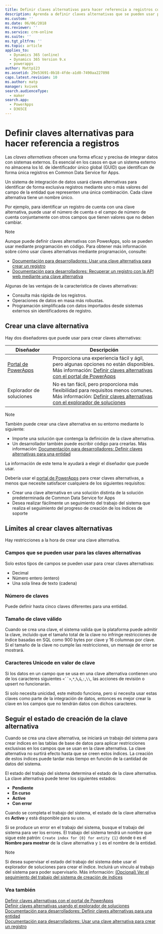 ```yaml
---
title: Definir claves alternativas para hacer referencia a registros con Common Data Service for Apps | MicrosoftDocs
description: Aprenda a definir claves alternativas que se pueden usar para hacer referencia a los registros de Common Data Service for Apps
ms.custom: ''
ms.date: 06/06/2018
ms.reviewer: ''
ms.service: crm-online
ms.suite: ''
ms.tgt_pltfrm: ''
ms.topic: article
applies_to:
  - Dynamics 365 (online)
  - Dynamics 365 Version 9.x
  - powerapps
author: Mattp123
ms.assetid: 29e53691-0b18-4fde-a1d0-7490aa227898
caps.latest.revision: 10
ms.author: matp
manager: kvivek
search.audienceType:
  - maker
search.app:
  - PowerApps
  - D365CE
---
```

# <a name="define-alternate-keys-to-reference-records"></a>Definir claves alternativas para hacer referencia a registros

Las *claves alternativas* ofrecen una forma eficaz y precisa de integrar datos con sistemas externos. Es esencial en los casos en que un sistema externo no almacena los Id. de identificador único global (GUID) que identifican de forma única registros en Common Data Service for Apps. 

Un sistema de integración de datos usará claves alternativas para identificar de forma exclusiva registros mediante uno o más valores del campo de la entidad que representen una única combinación. Cada clave alternativa tiene un nombre único. 

Por ejemplo, para identificar un registro de cuenta con una clave alternativa, puede usar el número de cuenta o el campo de número de cuenta conjuntamente con otros campos que tienen valores que no deben cambiar.

> [!NOTE]
> Aunque puede definir claves alternativas con PowerApps, solo se pueden usar mediante programación en código. Para obtener más información sobre cómo usar claves alternativas mediante programación, consulte:   
> - [Documentación para desarrolladores: Usar una clave alternativa para crear un registro](/dynamics365/customer-engagement/developer/use-alternate-key-create-record) 
> - [Documentación para desarrolladores: Recuperar un registro con la API web mediante una clave alternativa](/dynamics365/customer-engagement/developer/webapi/retrieve-entity-using-web-api#retrieve-using-an-alternate-key)

Algunas de las ventajas de la característica de claves alternativas:  
  
- Consulta más rápida de los registros.  
- Operaciones de datos en masa más robustas.  
- Programación simplificada con datos importados desde sistemas externos sin identificadores de registro.  
  

## <a name="creating-an-alternate-key"></a>Crear una clave alternativa

Hay dos diseñadores que puede usar para crear claves alternativas:

|Diseñador| Descripción|
|--|--|
|[Portal de PowerApps](https://web.powerapps.com/?utm_source=padocs&utm_medium=linkinadoc&utm_campaign=referralsfromdoc)|Proporciona una experiencia fácil y ágil, pero algunas opciones no están disponibles.<br />Más información: [Definir claves alternativas con el portal de PowerApps](define-alternate-keys-portal.md)|
|Explorador de soluciones|No es tan fácil, pero proporciona más flexibilidad para requisitos menos comunes.<br />Más información: [Definir claves alternativas con el explorador de soluciones](define-alternate-keys-solution-explorer.md) |

> [!NOTE]
> También puede crear una clave alternativa en su entorno mediante lo siguiente:
> - Importe una solución que contenga la definición de la clave alternativa.
> - Un desarrollador también puede escribir código para crearlas. Más información: [Documentación para desarrolladores: Definir claves alternativas para una entidad](/dynamics365/customer-engagement/developer/define-alternate-keys-entity)

La información de este tema le ayudará a elegir el diseñador que puede usar. 

Debería usar el [portal de PowerApps](https://web.powerapps.com/?utm_source=padocs&utm_medium=linkinadoc&utm_campaign=referralsfromdoc) para crear claves alternativas, a menos que necesite satisfacer cualquiera de los siguientes requisitos:

- Crear una clave alternativa en una solución distinta de la solución predeterminada de Common Data Service for Apps
- Desea realizar fácilmente un seguimiento del trabajo del sistema que realiza el seguimiento del progreso de creación de los índices de soporte


## <a name="limits-in-creating-alternate-keys"></a>Límites al crear claves alternativas

Hay restricciones a la hora de crear una clave alternativa.

### <a name="fields-that-can-be-used-for-alternate-keys"></a>Campos que se pueden usar para las claves alternativas

Solo estos tipos de campos se pueden usar para crear claves alternativas:
 - Decimal
 - Número entero (entero)
 - Una sola línea de texto (cadena)

### <a name="number-of-keys"></a>Número de claves

Puede definir hasta cinco claves diferentes para una entidad.
 
### <a name="valid-key-size"></a>Tamaño de clave válido

Cuando se crea una clave, el sistema valida que la plataforma puede admitir la clave, incluido que el tamaño total de la clave no infringe restricciones de índice basadas en SQL como 900 bytes por clave y 16 columnas por clave. Si el tamaño de la clave no cumple las restricciones, un mensaje de error se mostrará.

### <a name="unicode-characters-in-key-value"></a>Caracteres Unicode en valor de clave

Si los datos en un campo que se usa en una clave alternativa contienen uno de los caracteres siguientes `<``>`,`*`,`%`,`&`,`:`,`\\`, las acciones de revisión o upsert no funcionarán. 

Si solo necesita unicidad, este método funciona, pero si necesita usar estas claves como parte de la integración de datos, entonces es mejor crear la clave en los campos que no tendrán datos con dichos caracteres.

## <a name="track-the-status-of-the-creation-of-the-alternate-key"></a>Seguir el estado de creación de la clave alternativa

Cuando se crea una clave alternativa, se iniciará un trabajo del sistema para crear índices en las tablas de base de datos para aplicar restricciones exclusivas en los campos que se usan en la clave alternativa. La clave alternativa no surtirá efecto hasta que se creen estos índices. La creación de estos índices puede tardar más tiempo en función de la cantidad de datos del sistema. 

El estado del trabajo del sistema determina el estado de la clave alternativa. La clave alternativa puede tener los siguientes estados:
- **Pendiente**
- **En curso**
- **Active**
- **Con error**

Cuando se completa el trabajo del sistema, el estado de la clave alternativa es **Activo** y está disponible para su uso.

Si se produce un error en el trabajo del sistema, busque el trabajo del sistema para ver los errores. El trabajo del sistema tendrá un nombre que sigue este patrón: `Create index for {0} for entity {1}` donde `0` es el **Nombre para mostrar** de la clave alternativa y `1` es el nombre de la entidad.


> [!NOTE]
> Si desea supervisar el estado del trabajo del sistema debe usar el explorador de soluciones para crear el índice. Incluirá un vínculo al trabajo del sistema para poder supervisarlo. Más información: [(Opcional) Ver el seguimiento del trabajo del sistema de creación de índices](define-alternate-keys-solution-explorer.md#optional-view-the-system-job-tracking-creation-of-indexes)
  
  
### <a name="see-also"></a>Vea también  

[Definir claves alternativas con el portal de PowerApps](define-alternate-keys-portal.md)<br />
[Definir claves alternativas usando el explorador de soluciones](define-alternate-keys-solution-explorer.md)<br />
[Documentación para desarrolladores: Definir claves alternativas para una entidad](/dynamics365/customer-engagement/developer/define-alternate-keys-entity)<br />
[Documentación para desarrolladores: Usar una clave alternativa para crear un registro](/dynamics365/customer-engagement/developer/use-alternate-key-create-record)
